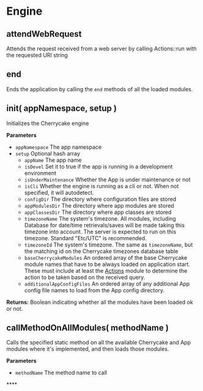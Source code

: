 # Engine

## attendWebRequest

Attends the request received from a web server by calling Actions::run with the requested URI string

## end

Ends the application by calling the `end` methods of all the loaded modules.

## init\( appNamespace, setup \)

Initializes the Cherrycake engine

**Parameters**

* `appNamespace` The app namespace
* `setup` Optional hash array
  * `appName` The app name
  * `isDevel` Set it to true if the app is running in a development environment
  * `isUnderMaintenance` Whether the App is under maintenance or not
  * `isCli` Whether the engine is running as a cli or not. When not specified, it will autodetect.
  * `configDir` The directory where configuration files are stored
  * `appModulesDir` The directory where app modules are stored
  * `appClassesDir` The directory where app classes are stored
  * `timezoneName` The system's timezone. All modules, including Database for date/time retrievals/saves will be made taking this timezone into account. The server is expected to run on this timezone. Standard "Etc/UTC" is recommended.
  * `timezoneId` The system's timezone. The same as `timezoneName`, but the matching id on the Cherrycake timezones database table
  * `baseCherrycakeModules` An ordered array of the base Cherrycake module names that have to be always loaded on application start. These must include at least the [Actions](../core-modules/actions.md) module to determine the action to be taken based on the received query.
  * `additionalAppConfigFiles` An ordered array of any additional App config file names to load from the App config directory.

**Returns:** Boolean indicating whether all the modules have been loaded ok or not.

## callMethodOnAllModules\( methodName \)

Calls the specified static method on all the available Cherrycake and App modules where it's implemented, and then loads those modules.

**Parameters**

* `methodName` The method name to call





\*\*\*\*



